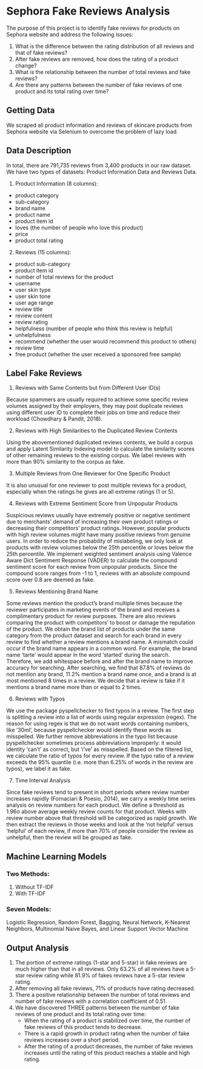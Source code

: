 # Sephora Fake Reviews Analysis
The purpose of this project is to identify fake reviews for products on Sephora website and address the following issues:
1. What is the difference between the rating distribution of all reviews and that of fake reviews?
2. After fake reviews are removed, how does the rating of a product change?
3. What is the relationship between the number of total reviews and fake reviews?
4. Are there any patterns between the number of fake reviews of one product and its total rating over
time?

## Getting Data
We scraped all product information and reviews of skincare products from Sephora website via Selenium to overcome the problem of lazy load.

## Data Description
In total, there are 791,735 reviews from 3,400 products in our raw dataset. We have two types of datasets: Product Information Data and Reviews Data.
1. Product Information (8 columns):
- product category 
- sub-category 
- brand name
- product name
- product item id
- loves (the number of people who love this product)
- price 
- product total rating
2. Reviews (15 columns):
- product sub-category
- product item id
- number of total reviews for the product
- username 
- user skin type 
- user skin tone 
- user age range 
- review title 
- review content 
- review rating 
- helpfulness (number of people who think this review is helpful)
- unhelpfulness 
- recommend (whether the user would recommend this product to others) 
- review time 
- free product (whether the user received a sponsored free sample)

## Label Fake Reviews
1. Reviews with Same Contents but from Different User ID(s)

Because spammers are usually required to achieve some specific review volumes assigned by their employers, they may post duplicate reviews using different user ID to complete their jobs on time and reduce their workload (Chowdhary & Pandit, 2018).

2. Reviews with High Similarities to the Duplicated Review Contents

Using the abovementioned duplicated reviews contents, we build a corpus and apply Latent Similarity Indexing model to calculate the similarity scores of other remaining reviews to the existing corpus. We label reviews with more than 90% similarity to the corpus as fake.

3. Multiple Reviews from One Reviewer for One Specific Product

It is also unusual for one reviewer to post multiple reviews for a product, especially when the ratings he gives are all extreme ratings (1 or 5).

4. Reviews with Extreme Sentiment Score from Unpopular Products

Suspicious reviews usually have extremely positive or negative sentiment due to merchants’ demand of increasing their own product ratings or decreasing their competitors’ product ratings. However, popular products with high review volumes might have many positive reviews from genuine users. In order to reduce the probability of mislabeling, we only look at products with review volumes below the 25th percentile or loves below the 25th percentile. We implement weighted sentiment analysis using Valence Aware Dict Sentiment Response (VADER) to calculate the compound sentiment score for each review from unpopular products. Since the compound score ranges from -1 to 1, reviews with an absolute compound score over 0.8 are deemed as fake.

5. Reviews Mentioning Brand Name

Some reviews mention the product’s brand multiple times because the reviewer participates in marketing events of the brand and receives a complimentary product for review purposes. There are also reviews comparing the product with competitors’ to boost or damage the reputation of the product. We obtain the brand list of products under the same category from the product dataset and search for each brand in every review to find whether a review mentions a brand name. A mismatch could occur if the brand name appears in a common word. For example, the brand name ‘tarte’ would appear in the word ‘started’ during the search. Therefore, we add whitespace before and after the brand name to improve accuracy for searching. After searching, we find that 87.8% of reviews do not mention any brand, 11.2% mention a brand name once, and a brand is at most mentioned 8 times in a review. We decide that a review is fake if it mentions a brand name more than or equal to 2 times.

6. Reviews with Typos

We use the package pyspellchecker to find typos in a review. The first step is splitting a review into a list of words using regular expression (regex). The reason for using regex is that we do not want words containing numbers, like ‘30ml’, because pyspellchecker would identify these words as misspelled. We further remove abbreviations in the typo list because pyspellchecker sometimes process abbreviations improperly: it would identity ‘can’t’ as correct, but ‘i’ve’ as misspelled. Based on the filtered list, we calculate the ratio of typos for every review. If the typo ratio of a review exceeds the 95% quantile (i.e. more than 6.25% of words in the review are typos), we label it as fake.

7. Time Interval Analysis

Since fake reviews tend to present in short periods where review number increases rapidly (Fornaciari & Poesio, 2014), we carry a weekly time series analysis on review numbers for each product. We define a threshold as 1.96σ above average weekly review counts for that product. Weeks with review number above that threshold will be categorized as rapid growth. We then extract the reviews in those weeks and look at the ‘not helpful’ versus ‘helpful’ of each review, if more than 70% of people consider the review as unhelpful, then the review will be grouped as fake.

## Machine Learning Models
### Two Methods:
1. Without TF-IDF
2. With TF-IDF
### Seven Models:
Logistic Regression, Random Forest, Bagging, Neural Network, K-Nearest Neighbors, Multinomial Naive Bayes, and Linear Support Vector Machine

## Output Analysis
1. The portion of extreme ratings (1-star and 5-star) in fake reviews are much higher than that in all reviews. Only 63.2% of all reviews have a 5-star review rating while 81.9% of fakes reviews have a 5-star review rating.
2. After removing all fake reviews, 71% of products have rating decreased.
3. There a positive relationship between the number of total reviews and number of fake reviews with a correlation coefficient of 0.51.
4. We have discovered ​THREE​ patterns between the number of fake reviews of one product and its total rating over time:
   - When the rating of a product is stabilized over time, the number of fake reviews of this product tends to decrease.
   - There is a rapid growth in product rating when the number of fake reviews increases over a short period.
   - After the rating of a product decreases, the number of fake reviews increases until the rating of this product reaches a stable and high rating.
